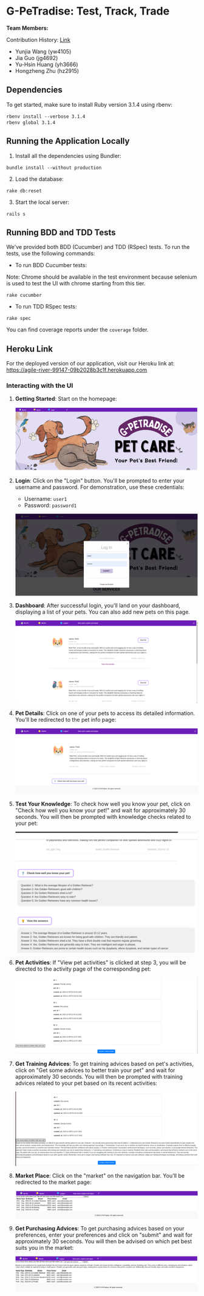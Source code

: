 # G-PeTradise: Test, Track, Trade

**Team Members:**

Contribution History: [Link](https://github.com/Jayg000e/PetApp/graphs/contributors?from=2023-09-17&to=2023-11-04&type=c)

- Yunjia Wang   (yw4105)
- Jia Guo       (jg4692)
- Yu-Hsin Huang (yh3666)
- Hongzheng Zhu (hz2915)

## Dependencies

To get started, make sure to install Ruby version 3.1.4 using rbenv:

```shell
rbenv install --verbose 3.1.4
rbenv global 3.1.4
```

## Running the Application Locally

1. Install all the dependencies using Bundler:

```shell
bundle install --without production
```

2. Load the database:

```shell
rake db:reset
```

3. Start the local server:

```shell
rails s
```

## Running BDD and TDD Tests

We've provided both BDD (Cucumber) and TDD (RSpec) tests. To run the tests, use the following commands:

- To run BDD Cucumber tests:

Note: Chrome should be available in the test environment because selenium is used to test the UI with chrome starting from this tier. 

```shell
rake cucumber
```

- To run TDD RSpec tests:

```shell
rake spec
```

You can find coverage reports under the `coverage` folder.

## Heroku Link

For the deployed version of our application, visit our Heroku link at: https://agile-river-99147-09b2028b3c1f.herokuapp.com

### Interacting with the UI

1. **Getting Started**: Start on the homepage:

   ![Homepage](images/HomePage.png)

2. **Login**: Click on the "Login" button. You'll be prompted to enter your username and password. For demonstration, use these credentials:

   - Username: `user1`
   - Password: `password1`

   ![Login Page](images/Login.png)

3. **Dashboard**: After successful login, you'll land on your dashboard, displaying a list of your pets. You can also add new pets on this page.

   ![Dashboard](images/Pets.png)

4. **Pet Details**: Click on one of your pets to access its detailed information. You'll be redirected to the pet info page:

   ![Pet Details](images/Pet.png)

5. **Test Your Knowledge**: To check how well you know your pet, click on "Check how well you know your pet!" and wait for approximately 30 seconds. You will then be prompted with knowledge checks related to your pet:

   ![Knowledge Check](images/KnowledgeCheck.png)

6. **Pet Activities**: If "View pet activities" is clicked at step 3, you will be directed to the activity page of the corresponding pet:

   ![Pet Activities](images/Activity.png)

7. **Get Training Advices**: To get training advices based on pet's activities, click on "Get some advices to better train your pet" and wait for approximately 30 seconds. You will then be prompted with training advices related to your pet based on its recent activities:

   ![Training advices](images/Getadvice.png)

8. **Market Place**: Click on the "market" on the navigation bar. You'll be redirected to the market page:

   ![Market](images/Market.png)

9. **Get Purchasing Advices**: To get purchasing advices based on your preferences, enter your preferences and click on "submit" and wait for approximately 30 seconds. You will then be advised on which pet best suits you in the market:

   ![Purchasing advices](images/Purchase.png)


